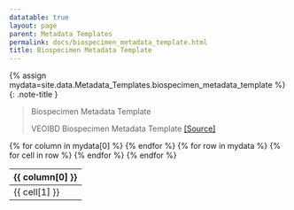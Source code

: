 ```yaml
---
datatable: true
layout: page
parent: Metadata Templates
permalink: docs/biospecimen_metadata_template.html
title: Biospecimen Metadata Template
---
```


{% assign mydata=site.data.Metadata_Templates.biospecimen_metadata_template %} 
{: .note-title } 
>Biospecimen Metadata Template
>
>VEOIBD Biospecimen Metadata Template [[Source]](https://docs.google.com/document/d/11xPPfJp89Ge0dZGzud4T6ixQhXj8a_BJtkTQ7K1UDyU/edit#heading=h.agzpcnpjw4d9)
<table id="myTable" class="display" style="width:100%">
    <thead>
    {% for column in mydata[0] %}
        <th>{{ column[0] }}</th>
    {% endfor %}
    </thead>
    <tbody>
    {% for row in mydata %}
        <tr>
        {% for cell in row %}
            <td>{{ cell[1] }}</td>
        {% endfor %}
        </tr>
    {% endfor %}
    </tbody>
</table>

<script type="text/javascript">
  var pages = ['type_key', 'specimen_area_biopsy', 'media', 'sample_id', 'sample_key', 'volume', 'inflammation', 'sample_type', 'project', 'biospecimen_metadata_template', 'clinical_metadata_template', 'medication_history_metadata_template', 'metadata_file_annotations', 'immunodeficiency', 'sex', 'perianal_involvement', 'age_at_diagnosis', 'individual_id', 'external_share', 'local_id', 'growth_delay', 'autoimmune', 'breastfed', 'participant_role', 'gi_phenotype', 'upper_disease_type', 'participant_id', 'family_id', 'race', 'site', 'gi_surgeries', 'jewish_origin', 'ethnicity', 'consanguinity', 'disease_activity_behavior', 'extraintestinal_manifestations', 'ibd_history', 'disease_activity_location', 'data_code', 'metadata_type', 'platform', 'resource_type', 'file_format', 'assay'];
  $('#myTable').DataTable({
    responsive: {
        details: {
            display: $.fn.dataTable.Responsive.display.modal( {
                header: function ( row ) {
                    var data = row.data();
                    return 'Details for '+data[0]+' ';
                }
            } ),
            renderer: $.fn.dataTable.Responsive.renderer.tableAll({
                tableClass: "table"
            })
        }
    },
   "deferRender": true,
   "columnDefs": [
      { 
         targets: 0,
         render : function(data, type, row, meta){
            if(type === 'display' & $.inArray( data, pages) != -1){
               return $('<a>')
                  .attr('href',row[7]+'/'+data)
                  .text(data)
                  .wrap('<div></div>')
                  .parent()
                  .html();} 
             else {
               return data;
            }
         }
      },
      {
        targets: [6,7],
          render : function(data, type, row, meta){
         if(type === 'display' & data != 'Sage Bionetworks'){
            return $('<a>')
               .attr('href', data)
               .text(data)
               .wrap('<div></div>')
               .parent()
               .html();} 
         if(type === 'display' & data == 'Sage Bionetworks'){
             return $('<a>')
                .attr('href', 'https://sagebionetworks.org/')
                .text(data)
                .wrap('<div></div>')
                .parent()
                .html();
         
         } else {
            return data;
         }
      }
   }
   ]
});
</script>